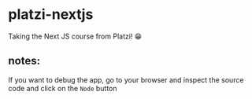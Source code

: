 # platzi-nextjs

Taking the Next JS course from Platzi! 😁

## notes:

If you want to debug the app, go to your browser and inspect the source code
and click on the `Node` button
